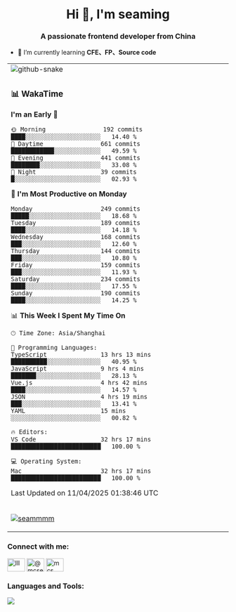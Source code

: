<h1 align="center">Hi 👋, I'm seaming</h1>
<h3 align="center">A passionate frontend developer from China</h3>

- 🌱 I’m currently learning **CFE、FP、Source code**

<div align="center">

<table>

<tr><td>
  <img alt="github-snake" src="profile-snake-contrib/github-user-contribution.svg"/>
</td></tr>

<tr><td>

### 📊 WakaTime

<!--START_SECTION:waka-->
**I'm an Early 🐤** 

```text
🌞 Morning                192 commits         ████░░░░░░░░░░░░░░░░░░░░░   14.40 % 
🌆 Daytime                661 commits         ████████████░░░░░░░░░░░░░   49.59 % 
🌃 Evening                441 commits         ████████░░░░░░░░░░░░░░░░░   33.08 % 
🌙 Night                  39 commits          █░░░░░░░░░░░░░░░░░░░░░░░░   02.93 % 
```
📅 **I'm Most Productive on Monday** 

```text
Monday                   249 commits         █████░░░░░░░░░░░░░░░░░░░░   18.68 % 
Tuesday                  189 commits         ████░░░░░░░░░░░░░░░░░░░░░   14.18 % 
Wednesday                168 commits         ███░░░░░░░░░░░░░░░░░░░░░░   12.60 % 
Thursday                 144 commits         ███░░░░░░░░░░░░░░░░░░░░░░   10.80 % 
Friday                   159 commits         ███░░░░░░░░░░░░░░░░░░░░░░   11.93 % 
Saturday                 234 commits         ████░░░░░░░░░░░░░░░░░░░░░   17.55 % 
Sunday                   190 commits         ████░░░░░░░░░░░░░░░░░░░░░   14.25 % 
```


📊 **This Week I Spent My Time On** 

```text
🕑︎ Time Zone: Asia/Shanghai

💬 Programming Languages: 
TypeScript               13 hrs 13 mins      ██████████░░░░░░░░░░░░░░░   40.95 % 
JavaScript               9 hrs 4 mins        ███████░░░░░░░░░░░░░░░░░░   28.13 % 
Vue.js                   4 hrs 42 mins       ████░░░░░░░░░░░░░░░░░░░░░   14.57 % 
JSON                     4 hrs 19 mins       ███░░░░░░░░░░░░░░░░░░░░░░   13.41 % 
YAML                     15 mins             ░░░░░░░░░░░░░░░░░░░░░░░░░   00.82 % 

🔥 Editors: 
VS Code                  32 hrs 17 mins      █████████████████████████   100.00 % 

💻 Operating System: 
Mac                      32 hrs 17 mins      █████████████████████████   100.00 % 
```


 Last Updated on 11/04/2025 01:38:46 UTC
<!--END_SECTION:waka-->

</td></tr>

<tr><td>
  <p align="left"> <a href="https://github.com/ryo-ma/github-profile-trophy"><img src="https://github-profile-trophy.vercel.app/?username=seammmm" alt="seammmm" /></a> </p>
</td></tr>
</table>

<h3 align="left">Connect with me:</h3>
<p align="left">
<a href="https://dev.to/lll" target="blank"><img align="center" src="https://raw.githubusercontent.com/rahuldkjain/github-profile-readme-generator/master/src/images/icons/Social/devto.svg" alt="lll" height="30" width="40" /></a>
<a href="https://medium.com/@mcseaming" target="blank"><img align="center" src="https://raw.githubusercontent.com/rahuldkjain/github-profile-readme-generator/master/src/images/icons/Social/medium.svg" alt="@mcseaming" height="30" width="40" /></a>
<a href="https://www.leetcode.com/mcs" target="blank"><img align="center" src="https://raw.githubusercontent.com/rahuldkjain/github-profile-readme-generator/master/src/images/icons/Social/leet-code.svg" alt="mcs" height="30" width="40" /></a>
</p>

<h3 align="left">Languages and Tools:</h3>
<img align="left" src="https://skillicons.dev/icons?i=sass,ts,jest,express,nuxt,firebase,gatsby,js,vue,react,redux,docker,discord,mongodb,stackoverflow,idea,git,vscode,github,gitlab,figma,vite,svg,next,gulp,webpack,bootstrap,jquery,swift,prisma" />
